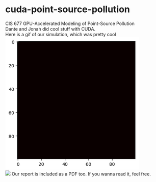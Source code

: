 # cuda-point-source-pollution
CIS 677 GPU-Accelerated Modeling of Point-Source Pollution\
Dante and Jonah did cool stuff with CUDA.\
Here is a gif of our simulation, which was pretty cool\
![](2D/heatmaps/larger-heatmap.gif)\
![](2D/heatmaps/multiple-impulses.gif)
Our report is included as a PDF too. If you wanna read it, feel free. 
 
